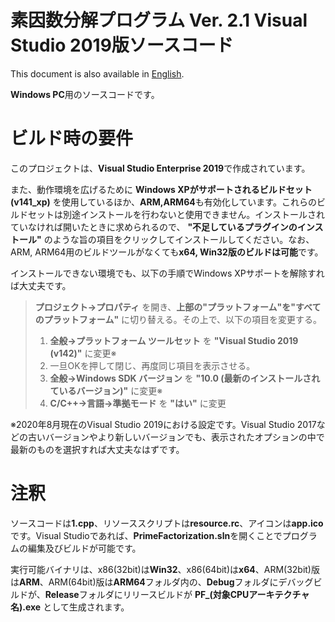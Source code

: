 # 素因数分解プログラム Ver. 2.1 Visual Studio 2019版ソースコード
This document is also available in [English](readme_en.md).

**Windows PC**用のソースコードです。

# ビルド時の要件
このプロジェクトは、**Visual Studio Enterprise 2019**で作成されています。

また、動作環境を広げるために **Windows XPがサポートされるビルドセット(v141_xp)** を使用しているほか、**ARM,ARM64**も有効化しています。これらのビルドセットは別途インストールを行わないと使用できません。インストールされていなければ開いたときに求められるので、 **"不足しているプラグインのインストール"** のような旨の項目をクリックしてインストールしてください。なお、ARM, ARM64用のビルドツールがなくても**x64, Win32版のビルドは可能**です。

インストールできない環境でも、以下の手順でWindows XPサポートを解除すれば大丈夫です。

>**プロジェクト->プロパティ** を開き、**上部の"プラットフォーム"を"すべてのプラットフォーム"** に切り替える。その上で、以下の項目を変更する。
>
>1. **全般->プラットフォーム ツールセット** を **"Visual Studio 2019 (v142)"** に変更※
>1. 一旦OKを押して閉じ、再度同じ項目を表示させる。
>1. **全般->Windows SDK バージョン** を **"10.0 (最新のインストールされているバージョン)"** に変更※
>1. **C/C++->言語->準拠モード** を **"はい"** に変更

※2020年8月現在のVisual Studio 2019における設定です。Visual Studio 2017などの古いバージョンやより新しいバージョンでも、表示されたオプションの中で最新のものを選択すれば大丈夫なはずです。

# 注釈
ソースコードは**1.cpp**、リソーススクリプトは**resource.rc**、アイコンは**app.ico**です。Visual Studioであれば、**PrimeFactorization.sln**を開くことでプログラムの編集及びビルドが可能です。

実行可能バイナリは、x86(32bit)は**Win32**、x86(64bit)は**x64**、ARM(32bit)版は**ARM**、ARM(64bit)版は**ARM64**フォルダ内の、**Debug**フォルダにデバッグビルドが、**Release**フォルダにリリースビルドが **PF_(対象CPUアーキテクチャ名).exe** として生成されます。